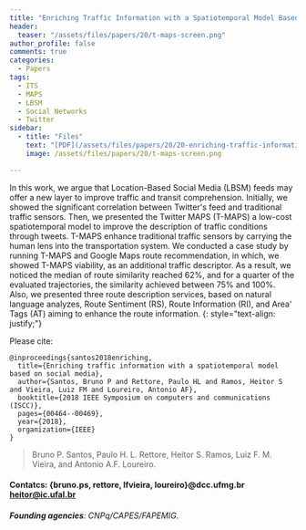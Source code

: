 ```yaml
---
title: "Enriching Traffic Information with a Spatiotemporal Model Based on Social Media"
header:
  teaser: "/assets/files/papers/20/t-maps-screen.png"
author_profile: false
comments: true
categories:
  - Papers
tags:
  - ITS
  - MAPS
  - LBSM
  - Social Networks
  - Twitter
sidebar:
  - title: "Files"
    text: "[PDF](/assets/files/papers/20/20-enriching-traffic-information-with-a-spatiotemporal-model-based-on-social-media.pdf){: .btn .btn--success}{: target=\"_blank\"} [DOI](http://dx.doi.org/10.1109/iscc.2018.8538665){: .btn .btn--success}{: target=\"_blank\"} [Talk PDF](/assets/files/papers/20/20-enriching-traffic-information-with-a-spatiotemporal-model-based-on-social-media-ieee-presentation.pdf){: .btn .btn--info}{: target=\"_blank\"}"
    image: /assets/files/papers/20/t-maps-screen.png

---
```


In this work, we argue that Location-Based Social Media (LBSM) feeds may offer a new layer to improve traffic and transit comprehension. Initially, we showed the significant correlation between Twitter's feed and traditional traffic sensors. Then, we presented the Twitter MAPS (T-MAPS) a low-cost spatiotemporal model to improve the description of traffic conditions through tweets. T-MAPS enhance traditional traffic sensors by carrying the human lens into the transportation system. We conducted a case study by running T-MAPS and Google Maps route recommendation, in which, we showed T-MAPS viability, as an additional traffic descriptor. As a result, we noticed the median of route similarity reached 62%, and for a quarter of the evaluated trajectories, the similarity achieved between 75% and 100%. Also, we presented three route description services, based on natural language analyzes, Route Sentiment (RS), Route Information (RI), and Area' Tags (AT) aiming to enhance the route information.
{: style="text-align: justify;"}

Please cite:
```TeX
@inproceedings{santos2018enriching,
  title={Enriching traffic information with a spatiotemporal model based on social media},
  author={Santos, Bruno P and Rettore, Paulo HL and Ramos, Heitor S and Vieira, Luiz FM and Loureiro, Antonio AF},
  booktitle={2018 IEEE Symposium on computers and communications (ISCC)},
  pages={00464--00469},
  year={2018},
  organization={IEEE}
}
```
> Bruno P. Santos, Paulo H. L. Rettore, Heitor S. Ramos, Luiz F. M. Vieira, and Antonio A.F. Loureiro.
#### Contatcs: {bruno.ps, rettore, lfvieira, loureiro}@dcc.ufmg.br heitor@ic.ufal.br
###### **Founding agencies**: CNPq/CAPES/FAPEMIG.

